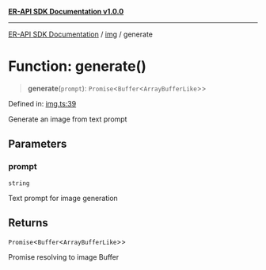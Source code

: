 [**ER-API SDK Documentation v1.0.0**](../../../../README.md)

***

[ER-API SDK Documentation](../../../../globals.md) / [img](../README.md) / generate

# Function: generate()

> **generate**(`prompt`): `Promise`\<`Buffer`\<`ArrayBufferLike`\>\>

Defined in: [img.ts:39](https://github.com/ErBots/Er-Api-Sdk/blob/d22ccb9660609171ce2e445efde8af74d36b3c66/src/img.ts#L39)

Generate an image from text prompt

## Parameters

### prompt

`string`

Text prompt for image generation

## Returns

`Promise`\<`Buffer`\<`ArrayBufferLike`\>\>

Promise resolving to image Buffer
